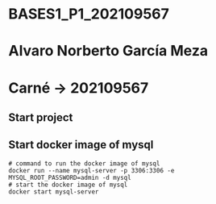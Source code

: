 # BASES1_P1_202109567
# Alvaro Norberto García Meza
# Carné -> 202109567

## Start project

## Start docker image of mysql
```shell
# command to run the docker image of mysql
docker run --name mysql-server -p 3306:3306 -e MYSQL_ROOT_PASSWORD=admin -d mysql
# start the docker image of mysql
docker start mysql-server
```